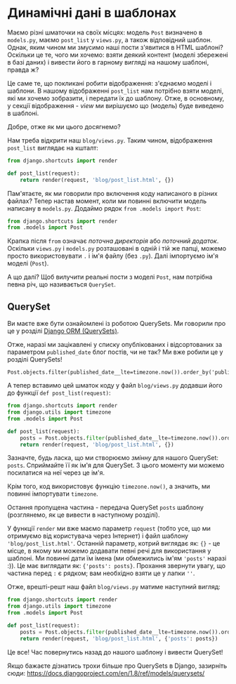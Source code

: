 # Динамічні дані в шаблонах

Маємо різні шматочки на своїх місцях: модель `Post` визначено в `models.py`, маємо `post_list` у `views.py`, а також відповідний шаблон. Однак, яким чином ми змусимо наші пости з'явитися в HTML шаблоні? Оскільки це те, чого ми хочемо: взяти деякий контент (моделі збережені в базі даних) і вивести його в гарному вигляді на нашому шаблоні, правда ж?

Це саме те, що покликані робити відображення: з'єднаємо моделі і шаблони. В нашому відображенні `post_list` нам потрібно взяти моделі, які ми хочемо зобразити, і передати їх до шаблону. Отже, в основному, у секції відображення - *view* ми вирішуємо що (модель) буде виведено в шаблоні.

Добре, отже як ми цього досягнемо?

Нам треба відкрити наш `blog/views.py`. Таким чином, відображення `post_list` виглядає на кшталт:

```python
from django.shortcuts import render

def post_list(request):
    return render(request, 'blog/post_list.html', {})
```

Пам'ятаєте, як ми говорили про включення коду написаного в різних файлах? Тепер настав момент, коли ми повинні включити модель написану в `models.py`. Додаймо рядок `from .models import Post`:

```python
from django.shortcuts import render
from .models import Post
```

Крапка після `from` означає *поточна директорія* або *поточний додаток*. Оскільки `views.py` і `models.py` розташовані в одній і тій же папці, можемо просто використовувати `.` і ім'я файлу (без `.py`). Далі імпортуємо ім'я моделі (`Post`).

А що далі? Щоб вилучити реальні пости з моделі `Post`, нам потрібна певна річ, що називається `QuerySet`.

## QuerySet

Ви маєте вже бути ознайомлені із роботою QuerySets. Ми говорили про це у розділі [Django ORM (QuerySets)](../django_orm/README.md).

Отже, наразі ми зацікавлені у списку опублікованих і відсортованих за параметром `published_date` блог постів, чи не так? Ми вже робили це у розділі QuerySets!

    Post.objects.filter(published_date__lte=timezone.now()).order_by('published_date')

А тепер вставимо цей шматок коду у файл `blog/views.py` додавши його до функції `def post_list(request)`:

```python
from django.shortcuts import render
from django.utils import timezone
from .models import Post

def post_list(request):
    posts = Post.objects.filter(published_date__lte=timezone.now()).order_by('published_date')
    return render(request, 'blog/post_list.html', {})
```

Зазначте, будь ласка, що ми створюємо *змінну* для нашого QuerySet: `posts`. Сприймайте її як ім'я для QuerySet. З цього моменту ми можемо посилатися на неї через це ім'я.

Крім того, код використовує функцію `timezone.now()`, а значить, ми повинні імпортувати `timezone`.

Остання пропущена частина - передача QuerySet `posts` шаблону (розглянемо, як це вивести в наступному розділі).

У функції `render` ми вже маємо параметр `request` (тобто усе, що ми отримуємо від користувача через Інтернет) і файл шаблону `'blog/post_list.html'`. Останній параметр, котрий виглядає як: `{}` - це місце, в якому ми можемо додавати певні речі для використання у шаблоні. Ми повинні дати їм імена (ми обмежились ім'ям `'posts'` наразі :)). Це має виглядати як: `{'posts': posts}`. Прохання звернути увагу, що частина перед `:` є рядком; вам необхідно взяти це у лапки `''`.

Отже, врешті-решт наш файл `blog/views.py` матиме наступний вигляд:

```python
from django.shortcuts import render
from django.utils import timezone
from .models import Post

def post_list(request):
    posts = Post.objects.filter(published_date__lte=timezone.now()).order_by('published_date')
    return render(request, 'blog/post_list.html', {'posts': posts})
```

Це все! Час повернутись назад до нашого шаблону і вивести QuerySet!

Якщо бажаєте дізнатись трохи більше про QuerySets в Django, зазирніть сюди: https://docs.djangoproject.com/en/1.8/ref/models/querysets/

